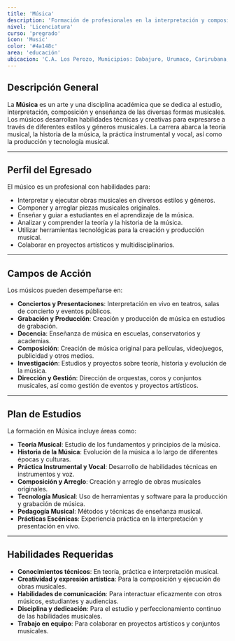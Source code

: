 ```yaml
---
title: 'Música'
description: 'Formación de profesionales en la interpretación y composición musical.'
nivel: 'Licenciatura'
curso: 'pregrado'
icon: 'Music'
color: '#4a148c'
area: 'educación'
ubicacion: 'C.A. Los Perozo, Municipios: Dabajuro, Urumaco, Carirubana, Tocópero'
---
```


## Descripción General
La **Música** es un arte y una disciplina académica que se dedica al estudio, interpretación, composición y enseñanza de las diversas formas musicales. Los músicos desarrollan habilidades técnicas y creativas para expresarse a través de diferentes estilos y géneros musicales. La carrera abarca la teoría musical, la historia de la música, la práctica instrumental y vocal, así como la producción y tecnología musical.

---

## Perfil del Egresado
El músico es un profesional con habilidades para:
- Interpretar y ejecutar obras musicales en diversos estilos y géneros.
- Componer y arreglar piezas musicales originales.
- Enseñar y guiar a estudiantes en el aprendizaje de la música.
- Analizar y comprender la teoría y la historia de la música.
- Utilizar herramientas tecnológicas para la creación y producción musical.
- Colaborar en proyectos artísticos y multidisciplinarios.

---

## Campos de Acción
Los músicos pueden desempeñarse en:
- **Conciertos y Presentaciones**: Interpretación en vivo en teatros, salas de concierto y eventos públicos.
- **Grabación y Producción**: Creación y producción de música en estudios de grabación.
- **Docencia**: Enseñanza de música en escuelas, conservatorios y academias.
- **Composición**: Creación de música original para películas, videojuegos, publicidad y otros medios.
- **Investigación**: Estudios y proyectos sobre teoría, historia y evolución de la música.
- **Dirección y Gestión**: Dirección de orquestas, coros y conjuntos musicales, así como gestión de eventos y proyectos artísticos.

---

## Plan de Estudios
La formación en Música incluye áreas como:
- **Teoría Musical**: Estudio de los fundamentos y principios de la música.
- **Historia de la Música**: Evolución de la música a lo largo de diferentes épocas y culturas.
- **Práctica Instrumental y Vocal**: Desarrollo de habilidades técnicas en instrumentos y voz.
- **Composición y Arreglo**: Creación y arreglo de obras musicales originales.
- **Tecnología Musical**: Uso de herramientas y software para la producción y grabación de música.
- **Pedagogía Musical**: Métodos y técnicas de enseñanza musical.
- **Prácticas Escénicas**: Experiencia práctica en la interpretación y presentación en vivo.

---

## Habilidades Requeridas
- **Conocimientos técnicos**: En teoría, práctica e interpretación musical.
- **Creatividad y expresión artística**: Para la composición y ejecución de obras musicales.
- **Habilidades de comunicación**: Para interactuar eficazmente con otros músicos, estudiantes y audiencias.
- **Disciplina y dedicación**: Para el estudio y perfeccionamiento continuo de las habilidades musicales.
- **Trabajo en equipo**: Para colaborar en proyectos artísticos y conjuntos musicales.
